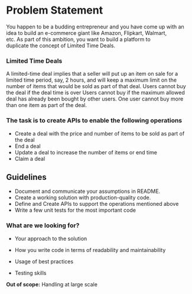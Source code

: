 # Problem Statement
You happen to be a budding entrepreneur and you have come up with an
<br/>idea to build an e-commerce giant like Amazon, Flipkart, Walmart,
<br/>etc. As part of this ambition, you want to build a platform to
<br/>duplicate the concept of Limited Time Deals.

### Limited Time Deals
A limited-time deal implies that a seller will put up an item on sale for a limited time period, say, 2 hours, and will keep a maximum limit on the number of items that would be sold as part of that deal.
Users cannot buy the deal if the deal time is over
Users cannot buy if the maximum allowed deal has already been bought by other users.
One user cannot buy more than one item as part of the deal.

### The task is to create APIs to enable the following operations
- Create a deal with the price and number of items to be sold as part of the deal
- End a deal
- Update a deal to increase the number of items or end time
- Claim a deal

## Guidelines
- Document and communicate your assumptions in README.
- Create a working solution with production-quality code.
- Define and Create APIs to support the operations mentioned above
- Write a few unit tests for the most important code

###  What are we looking for?

- Your approach to the solution

- How you write code in terms of readability and maintainability

- Usage of best practices

- Testing skills

**Out of scope:** Handling at large scale 